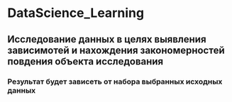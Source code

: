 # DataScience_Learning
## Исследование данных в целях выявления зависимотей и нахождения закономерностей повдения объекта исследования
### Результат будет зависеть от набора выбранных исходных данных

